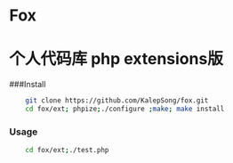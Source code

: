 # Fox
个人代码库 php extensions版
======================

###Install
``` bash
	git clone https://github.com/KalepSong/fox.git
	cd fox/ext; phpize;./configure ;make; make install
```


### Usage
``` bash
	cd fox/ext;./test.php 
```